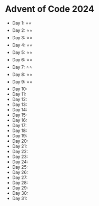 # Advent of Code 2024

* Day 1: ⭐️⭐️
* Day 2: ⭐️⭐️
* Day 3: ⭐️⭐️
* Day 4: ⭐️⭐️
* Day 5: ⭐️⭐️
* Day 6: ⭐️⭐️
* Day 7: ⭐️⭐️
* Day 8: ⭐️⭐️
* Day 9: ⭐️⭐️
* Day 10:
* Day 11:
* Day 12:
* Day 13:
* Day 14:
* Day 15:
* Day 16:
* Day 17:
* Day 18:
* Day 19:
* Day 20:
* Day 21:
* Day 22:
* Day 23:
* Day 24:
* Day 25:
* Day 26:
* Day 27:
* Day 28:
* Day 29:
* Day 30:
* Day 31:
